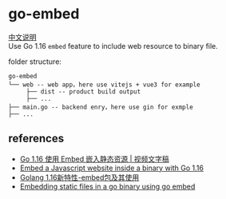 # go-embed

[中文说明](README-cn.md)  
Use Go 1.16 `embed` feature to include web resource to binary file.

folder structure:
```
go-embed
└── web -- web app，here use vitejs + vue3 for example
     ├── dist -- product build output
     ├── ...
├── main.go -- backend enry，here use gin for exmple
├── ...
```

## references

- [Go 1.16 使用 Embed 嵌入静态资源 | 视频文字稿](https://jishuin.proginn.com/p/763bfbd3aa2e)
- [Embed a Javascript website inside a binary with Go 1.16](https://blog.lawrencejones.dev/golang-embed)
- [Golang 1.16新特性-embed包及其使用](https://www.cnblogs.com/niuben/p/14461973.html)
- [Embedding static files in a go binary using go embed](https://harsimranmaan.medium.com/embedding-static-files-in-a-go-binary-using-go-embed-bac505f3cb9a)
